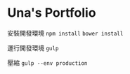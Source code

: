 # Una's Portfolio


安裝開發環境
```npm install```
```bower install```

運行開發環境
```gulp```

壓縮
```gulp --env production```